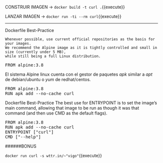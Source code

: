 

CONSTRUIR IMAGEN -> `docker build -t curl .`{{execute}}

LANZAR IMAGEN -> `docker run -ti --rm curl`{{execute}}

---

Dockerfile Best-Practice
```
Whenever possible, use current official repositories as the basis for your images. 
We recommend the Alpine image as it is tightly controlled and small in size (currently under 5 MB), 
while still being a full Linux distribution.
```

<pre class="file" data-filename="Dockerfile" data-target="replace">
FROM alpine:3.8
</pre>
          

El sistema Alpine linux cuenta con el gestor de paquetes _apk_ similar a _apt_ de debian/ubuntu o _yum_ de redhat/centos.

<pre class="file" data-filename="Dockerfile" data-target="replace">
FROM alpine:3.8
RUN apk add --no-cache curl
</pre>

Dockerfile Best-Practice
The best use for ENTRYPOINT is to set the image’s main command, allowing that image to be run as though it was that command (and then use CMD as the default flags).


<pre class="file" data-filename="Dockerfile" data-target="replace">
FROM alpine:3.8
RUN apk add --no-cache curl
ENTRYPOINT ["curl"]
CMD ["--help"]
</pre>

######BONUS 

`docker run curl -s wttr.in/~"vigo"`{{execute}}
